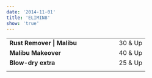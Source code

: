 ```yaml
---
date: '2014-11-01'
title: 'ELIMIN8'
show: 'true'
---
```


<table>
  <tr><td><strong>Rust Remover | Malibu</strong></td><td><span>30 & Up</span></td></tr>
  <tr><td><strong>Malibu Makeover</strong></td><td><span>40 & Up</span></td></tr>
  <tr><td><strong>Blow-dry extra</strong></td><td><span>25 & Up</span></td></tr>
  <tr style="visibility:hidden; line-height:0.1;">
    <td><strong>Lorem ipsum dolor sit amet metus.</strong></td>
    <td><em>NARN</em></td>
  </tr>
</table>
